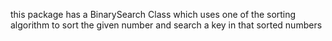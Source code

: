 this package has a BinarySearch Class which uses one of the sorting algorithm
to sort the given number and search a key in that sorted numbers